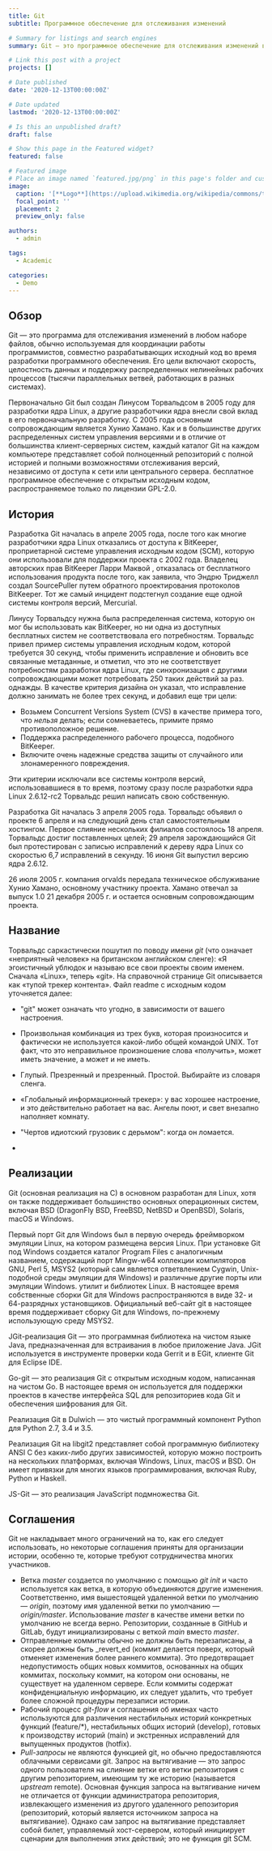 ```yaml
---
title: Git
subtitle: Программное обеспечение для отслеживания изменений

# Summary for listings and search engines
summary: Git — это программное обеспечение для отслеживания изменений в любом наборе файлов, обычно используемое для координации работы программистов, совместно разрабатывающих исходный код во время разработки программного обеспечения.

# Link this post with a project
projects: []

# Date published
date: '2020-12-13T00:00:00Z'

# Date updated
lastmod: '2020-12-13T00:00:00Z'

# Is this an unpublished draft?
draft: false

# Show this page in the Featured widget?
featured: false

# Featured image
# Place an image named `featured.jpg/png` in this page's folder and customize its options here.
image:
  caption: '[**Logo**](https://upload.wikimedia.org/wikipedia/commons/thumb/e/e0/Git-logo.svg/300px-Git-logo.svg.png)'
  focal_point: ''
  placement: 2
  preview_only: false

authors:
  - admin

tags:
  - Academic

categories:
  - Demo
---
```



## Обзор

Git — это программа для отслеживания изменений в любом наборе файлов, обычно используемая для координации работы программистов, совместно разрабатывающих исходный код во время разработки программного обеспечения. Его цели включают скорость, целостность данных и поддержку распределенных нелинейных рабочих процессов (тысячи параллельных ветвей, работающих в разных системах).

Первоначально Git был создан Линусом Торвальдсом в 2005 году для разработки ядра Linux, а другие разработчики ядра внесли свой вклад в его первоначальную разработку. С 2005 года основным сопровождающим является Хунио Хамано. Как и в большинстве других распределенных систем управления версиями и в отличие от большинства клиент-серверных систем, каждый каталог Git на каждом компьютере представляет собой полноценный репозиторий с полной историей и полными возможностями отслеживания версий, независимо от доступа к сети или центрального сервера. бесплатное программное обеспечение с открытым исходным кодом, распространяемое только по лицензии GPL-2.0.

## История

Разработка Git началась в апреле 2005 года, после того как многие разработчики ядра Linux отказались от доступа к BitKeeper, проприетарной системе управления исходным кодом (SCM), которую они использовали для поддержки проекта с 2002 года. Владелец авторских прав BitKeeper Ларри Маквой , отказалась от бесплатного использования продукта после того, как заявила, что Эндрю Триджелл создал SourcePuller путем обратного проектирования протоколов BitKeeper. Тот же самый инцидент подстегнул создание еще одной системы контроля версий, Mercurial.

Линусу Торвальдсу нужна была распределенная система, которую он мог бы использовать как BitKeeper, но ни одна из доступных бесплатных систем не соответствовала его потребностям. Торвальдс привел пример системы управления исходным кодом, которой требуется 30 секунд, чтобы применить исправление и обновить все связанные метаданные, и отметил, что это не соответствует потребностям разработки ядра Linux, где синхронизация с другими сопровождающими может потребовать 250 таких действий за раз. однажды. В качестве критерия дизайна он указал, что исправление должно занимать не более трех секунд, и добавил еще три цели:

* Возьмем Concurrent Versions System (CVS) в качестве примера того, что _нельзя_ делать; если сомневаетесь, примите прямо противоположное решение.
* Поддержка распределенного рабочего процесса, подобного BitKeeper.
* Включите очень надежные средства защиты от случайного или злонамеренного повреждения.

Эти критерии исключали все системы контроля версий, использовавшиеся в то время, поэтому сразу после разработки ядра Linux 2.6.12-rc2 Торвальдс решил написать свою собственную.

Разработка Git началась 3 апреля 2005 года. Торвальдс объявил о проекте 6 апреля и на следующий день стал самостоятельным хостингом. Первое слияние нескольких филиалов состоялось 18 апреля. Торвальдс достиг поставленных целей; 29 апреля зарождающийся Git был протестирован с записью исправлений к дереву ядра Linux со скоростью 6,7 исправлений в секунду. 16 июня Git выпустил версию ядра 2.6.12.

26 июля 2005 г. компания orvalds передала техническое обслуживание Хунио Хамано, основному участнику проекта. Хамано отвечал за выпуск 1.0 21 декабря 2005 г. и остается основным сопровождающим проекта.

## Название

Торвальдс саркастически пошутил по поводу имени _git_ (что означает «неприятный человек» на британском английском сленге): «Я эгоистичный ублюдок и называю все свои проекты своим именем. Сначала «Linux», теперь «git». На справочной странице Git описывается как «тупой трекер контента». Файл readme с исходным кодом уточняется далее:

 * "git" может означать что угодно, в зависимости от вашего настроения.

 * Произвольная комбинация из трех букв, которая произносится и фактически не используется какой-либо общей командой UNIX. Тот факт, что это неправильное произношение слова «получить», может иметь значение, а может и не иметь.
 * Глупый. Презренный и презренный. Простой. Выбирайте из словаря сленга.
 * «Глобальный информационный трекер»: у вас хорошее настроение, и это действительно работает на вас. Ангелы поют, и свет внезапно наполняет комнату.
 * "Чертов идиотский грузовик с дерьмом": когда он ломается.
 * 
## Реализации

Git (основная реализация на C) в основном разработан для Linux, хотя он также поддерживает большинство основных операционных систем, включая BSD (DragonFly BSD, FreeBSD, NetBSD и OpenBSD), Solaris, macOS и Windows.

Первый порт Git для Windows был в первую очередь фреймворком эмуляции Linux, на котором размещена версия Linux. При установке Git под Windows создается каталог Program Files с аналогичным названием, содержащий порт Mingw-w64 коллекции компиляторов GNU, Perl 5, MSYS2 (который сам является ответвлением Cygwin, Unix-подобной среды эмуляции для Windows) и различные другие порты или эмуляции Windows. утилит и библиотек Linux. В настоящее время собственные сборки Git для Windows распространяются в виде 32- и 64-разрядных установщиков. Официальный веб-сайт git в настоящее время поддерживает сборку Git для Windows, по-прежнему использующую среду MSYS2.

JGit-реализация Git — это программная библиотека на чистом языке Java, предназначенная для встраивания в любое приложение Java. JGit используется в инструменте проверки кода Gerrit и в EGit, клиенте Git для Eclipse IDE.

Go-git — это реализация Git с открытым исходным кодом, написанная на чистом Go. В настоящее время он используется для поддержки проектов в качестве интерфейса SQL для репозиториев кода Git и обеспечения шифрования для Git.

Реализация Git в Dulwich — это чистый программный компонент Python для Python 2.7, 3.4 и 3.5.

Реализация Git на libgit2 представляет собой программную библиотеку ANSI C без каких-либо других зависимостей, которую можно построить на нескольких платформах, включая Windows, Linux, macOS и BSD. Он имеет привязки для многих языков программирования, включая Ruby, Python и Haskell.

JS-Git — это реализация JavaScript подмножества Git.

## Соглашения
Git не накладывает много ограничений на то, как его следует использовать, но некоторые соглашения приняты для организации истории, особенно те, которые требуют сотрудничества многих участников.

* Ветка _master_ создается по умолчанию с помощью _git init_ и часто используется как ветка, в которую объединяются другие изменения. Соответственно, имя вышестоящей удаленной ветки по умолчанию — _origin_, поэтому имя удаленной ветки по умолчанию — _origin/master_. Использование _master_ в качестве имени ветки по умолчанию не всегда верно. Репозитории, созданные в GitHub и GitLab, будут инициализированы с веткой _main_ вместо _master_.
* Отправленные коммиты обычно не должны быть перезаписаны, а скорее должны быть _revert_ed (коммит делается поверх, который отменяет изменения более раннего коммита). Это предотвращает недопустимость общих новых коммитов, основанных на общих коммитах, поскольку коммит, на котором они основаны, не существует на удаленном сервере. Если коммиты содержат конфиденциальную информацию, их следует удалить, что требует более сложной процедуры перезаписи истории.
* Рабочий процесс _git-flow_ и соглашения об именах часто используются для различения нестабильных историй конкретных функций (feature/*), нестабильных общих историй (develop), готовых к производству историй (main) и экстренных исправлений для выпущенных продуктов (hotfix).
* _Pull-запросы_ не являются функцией git, но обычно предоставляются облачными сервисами git. Запрос на вытягивание — это запрос одного пользователя на слияние ветки его ветки репозитория с другим репозиторием, имеющим ту же историю (называется _upstream_ remote). Основная функция запроса на вытягивание ничем не отличается от функции администратора репозитория, извлекающего изменения из другого удаленного репозитория (репозиторий, который является источником запроса на вытягивание). Однако сам запрос на вытягивание представляет собой билет, управляемый хост-сервером, который инициирует сценарии для выполнения этих действий; это не функция git SCM.